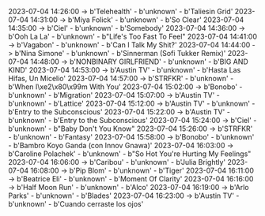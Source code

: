 2023-07-04 14:26:00 -> b'Telehealth' - b'unknown' - b'Taliesin Grid'
2023-07-04 14:31:00 -> b'Miya Folick' - b'unknown' - b'So Clear'
2023-07-04 14:35:00 -> b'Ciel' - b'unknown' - b'Somebody'
2023-07-04 14:36:00 -> b'Ooh La La' - b'unknown' - b"Life's Too Fast To Feel"
2023-07-04 14:41:00 -> b'Vagabon' - b'unknown' - b'Can I Talk My Shit?'
2023-07-04 14:44:00 -> b'Nina Simone' - b'unknown' - b'Sinnerman (Sofi Tukker Remix)'
2023-07-04 14:48:00 -> b'NONBINARY GIRLFRIEND' - b'unknown' - b'BIG AND KIND'
2023-07-04 14:53:00 -> b'Austin TV' - b'unknown' - b'Hasta Las Hifas, Un Micelio'
2023-07-04 14:57:00 -> b'STRFKR' - b'unknown' - b'When I\xe2\x80\x99m With You'
2023-07-04 15:02:00 -> b'Bonobo' - b'unknown' - b'Migration'
2023-07-04 15:07:00 -> b'Austin TV' - b'unknown' - b'Lattice'
2023-07-04 15:12:00 -> b'Austin TV' - b'unknown' - b'Entry to the Subconscious'
2023-07-04 15:22:00 -> b'Austin TV' - b'unknown' - b'Entry to the Subconscious'
2023-07-04 15:24:00 -> b'Ciel' - b'unknown' - b"Baby Don't You Know"
2023-07-04 15:26:00 -> b'STRFKR' - b'unknown' - b'Fantasy'
2023-07-04 15:58:00 -> b'Bonobo' - b'unknown' - b'Bambro Koyo Ganda (con Innov Gnawa)'
2023-07-04 16:03:00 -> b'Caroline Polachek' - b'unknown' - b"So Hot You're Hurting My Feelings"
2023-07-04 16:06:00 -> b'Caribou' - b'unknown' - b'Julia Brightly'
2023-07-04 16:08:00 -> b'Pip Blom' - b'unknown' - b'Tiger'
2023-07-04 16:11:00 -> b'Beatrice Eli' - b'unknown' - b'Moment Of Clarity'
2023-07-04 16:16:00 -> b'Half Moon Run' - b'unknown' - b'Alco'
2023-07-04 16:19:00 -> b'Arlo Parks' - b'unknown' - b'Blades'
2023-07-04 16:23:00 -> b'Austin TV' - b'unknown' - b'Cuando cerraste los ojos'
